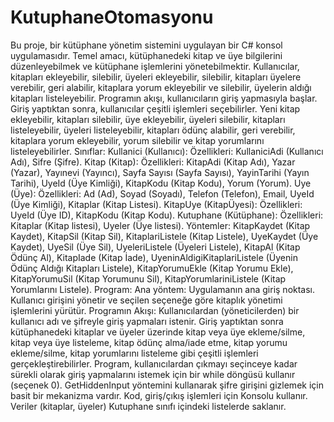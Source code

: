 # KutuphaneOtomasyonu
Bu proje, bir kütüphane yönetim sistemini uygulayan bir C# konsol uygulamasıdır. Temel amacı, kütüphanedeki kitap ve üye bilgilerini düzenleyebilmek ve kütüphane işlemlerini yönetebilmektir. 
Kullanıcılar, kitapları ekleyebilir, silebilir, üyeleri ekleyebilir, silebilir, kitapları üyelere verebilir, geri alabilir, kitaplara yorum ekleyebilir ve silebilir, üyelerin aldığı kitapları listeleyebilir. Programın akışı, kullanıcıların giriş yapmasıyla başlar. Giriş yaptıktan sonra, kullanıcılar çeşitli işlemleri seçebilirler. Yeni kitap ekleyebilir, kitapları silebilir, üye ekleyebilir, üyeleri silebilir, kitapları listeleyebilir, üyeleri listeleyebilir, kitapları ödünç alabilir, geri verebilir, kitaplara yorum ekleyebilir, yorum silebilir ve kitap yorumlarını listeleyebilirler. 
Sınıflar:
Kullanici (Kullanıcı):
Özellikleri: KullaniciAdi (Kullanıcı Adı), Sifre (Şifre).
Kitap (Kitap):
Özellikleri: KitapAdi (Kitap Adı), Yazar (Yazar), Yayınevi (Yayıncı), Sayfa Sayısı (Sayfa Sayısı), YayinTarihi (Yayın Tarihi), UyeId (Üye Kimliği), KitapKodu (Kitap Kodu), Yorum (Yorum).
Uye (Üye):
Özellikleri: Ad (Ad), Soyad (Soyadı), Telefon (Telefon), Email, UyeId (Üye Kimliği), Kitaplar (Kitap Listesi).
KitapUye (KitapÜyesi):
Özellikleri: UyeId (Üye ID), KitapKodu (Kitap Kodu).
Kutuphane (Kütüphane):
Özellikleri: Kitaplar (Kitap listesi), Uyeler (Üye listesi).
Yöntemler: KitapKaydet (Kitap Kaydet), KitapSil (Kitap Sil), KitaplariListele (Kitap Listele), UyeKaydet (Üye Kaydet), UyeSil (Üye Sil), UyeleriListele (Üyeleri Listele), KitapAl (Kitap Ödünç Al), KitapIade (Kitap İade), UyeninAldigiKitaplariListele (Üyenin Ödünç Aldığı Kitapları Listele), KitapYorumuEkle (Kitap Yorumu Ekle), KitapYorumuSil (Kitap Yorumunu Sil), KitapYorumlariniListele (Kitap Yorumlarını Listele).
Program:
Ana yöntem: Uygulamanın ana giriş noktası.
Kullanıcı girişini yönetir ve seçilen seçeneğe göre kitaplık yönetimi işlemlerini yürütür.
Programın Akışı:
Kullanıcılardan (yöneticilerden) bir kullanıcı adı ve şifreyle giriş yapmaları istenir.
Giriş yaptıktan sonra kütüphanedeki kitaplar ve üyeler üzerinde kitap veya üye ekleme/silme, kitap veya üye listeleme, kitap ödünç alma/iade etme, kitap yorumu ekleme/silme, kitap yorumlarını listeleme gibi çeşitli işlemleri gerçekleştirebilirler.
Program, kullanıcılardan çıkmayı seçinceye kadar sürekli olarak giriş yapmalarını istemek için bir while döngüsü kullanır (seçenek 0).
GetHiddenInput yöntemini kullanarak şifre girişini gizlemek için basit bir mekanizma vardır.
Kod, giriş/çıkış işlemleri için Konsolu kullanır.
Veriler (kitaplar, üyeler) Kutuphane sınıfı içindeki listelerde saklanır.
